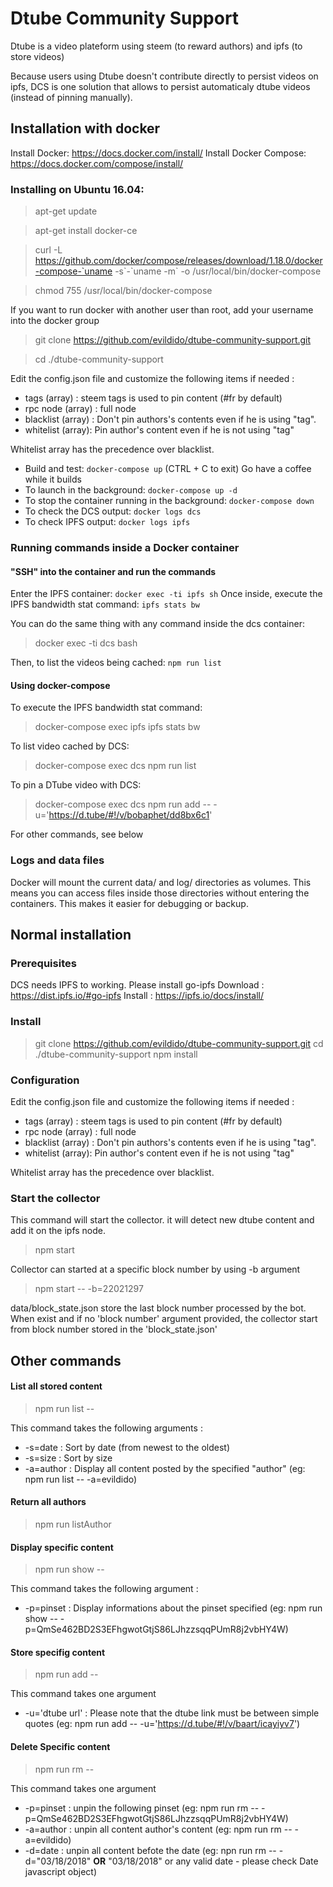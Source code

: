 
# Dtube Community Support

Dtube is a video plateform using steem (to reward authors) and ipfs (to store videos)

Because users using Dtube doesn't contribute directly to persist videos on ipfs, DCS is one solution that allows to persist automaticaly dtube videos (instead of pinning manually).

## Installation with docker
Install Docker: https://docs.docker.com/install/
Install Docker Compose: https://docs.docker.com/compose/install/

### Installing on Ubuntu 16.04:
> apt-get update

> apt-get install docker-ce

> curl -L https://github.com/docker/compose/releases/download/1.18.0/docker-compose-`uname -s\`-\`uname -m\` -o /usr/local/bin/docker-compose

> chmod 755 /usr/local/bin/docker-compose

If you want to run docker with another user than root, add your username into the docker group

> git clone https://github.com/evildido/dtube-community-support.git

> cd ./dtube-community-support

Edit the config.json file and customize the following items if needed :
* tags (array) : steem tags is used to pin content (#fr by default)
* rpc node (array) : full node
* blacklist (array) : Don't pin authors's contents even if he is using "tag".
* whitelist (array): Pin author's content even if he is not using "tag"

Whitelist array has the precedence over blacklist.



- Build and test: `docker-compose up` (CTRL + C to exit)
Go have a coffee while it builds
- To launch in the background: `docker-compose up -d`
- To stop the container running in the background: `docker-compose down`
- To check the DCS output: `docker logs dcs`
- To check IPFS output: `docker logs ipfs`

### Running commands inside a Docker container
#### "SSH" into the container and run the commands
Enter the IPFS container: `docker exec -ti ipfs sh`
Once inside, execute the IPFS bandwidth stat command: `ipfs stats bw`

You can do the same thing with any command inside the dcs container:
> docker exec -ti dcs bash



Then, to list the videos being cached: `npm run list`
#### Using docker-compose
To execute the IPFS bandwidth stat command:
> docker-compose exec ipfs ipfs stats bw


To list video cached by DCS: 
> docker-compose exec dcs npm run list

To pin a DTube video with DCS:
> docker-compose exec dcs npm run add -- -u='https://d.tube/#!/v/bobaphet/dd8bx6c1'

For other commands, see below

### Logs and data files
Docker will mount the current data/ and log/ directories as volumes. This means you can access files inside those directories without entering the containers. This makes it easier for debugging or backup.

## Normal installation
### Prerequisites
DCS needs IPFS to working. Please install go-ipfs
Download : https://dist.ipfs.io/#go-ipfs
Install : https://ipfs.io/docs/install/

### Install
> git clone https://github.com/evildido/dtube-community-support.git
> cd ./dtube-community-support
> npm install

### Configuration

Edit the config.json file and customize the following items if needed :
* tags (array) : steem tags is used to pin content (#fr by default)
* rpc node (array) : full node
* blacklist (array) : Don't pin authors's contents even if he is using "tag".
* whitelist (array): Pin author's content even if he is not using "tag"

Whitelist array has the precedence over blacklist.

### Start the collector
This command will start the collector. it will detect new dtube content and add it on the ipfs node.
> npm start

Collector can started at a specific block number by using -b argument
> npm start -- -b=22021297

data/block_state.json store the last block number processed by the bot. When exist and if no 'block number' argument provided, the collector start from block number stored in the 'block_state.json'

## Other commands

#### List all stored content
> npm run list --

This command takes the following arguments :
* -s=date : Sort by date (from newest to the oldest)
* -s=size : Sort by size
* -a=author : Display all content posted by the specified "author" (eg: npm run list -- -a=evildido)

#### Return all authors 
> npm run listAuthor

#### Display specific content
> npm run show --

This command takes the following argument :
* -p=pinset : Display informations about the pinset specified (eg: npm run show -- -p=QmSe462BD2S3EFhgwotGtjS86LJhzzsqqPUmR8j2vbHY4W)

#### Store specifig content
> npm run add --

This command takes one argument
* -u='dtube url' : Please note that the dtube link must be between simple quotes (eg: npm run add -- -u='https://d.tube/#!/v/baart/icayiyv7')

#### Delete Specific content
> npm run rm --

This command takes one argument

* -p=pinset : unpin the following pinset (eg: npm run rm -- -p=QmSe462BD2S3EFhgwotGtjS86LJhzzsqqPUmR8j2vbHY4W)
* -a=author : unpin all content author's content (eg: npm run rm -- -a=evildido)
* -d=date : unpin all content befote the date (eg: npn run rm -- -d="03/18/2018" **OR** "03/18/2018" or any valid date - please check Date javascript object)




